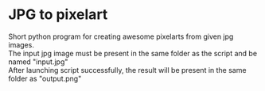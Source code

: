 # JPG to pixelart
Short python program for creating awesome pixelarts from given jpg images.<br />
The input jpg image must be present in the same folder as the script and be named "input.jpg"<br />
After launching script successfully, the result will be present in the same folder as "output.png"
